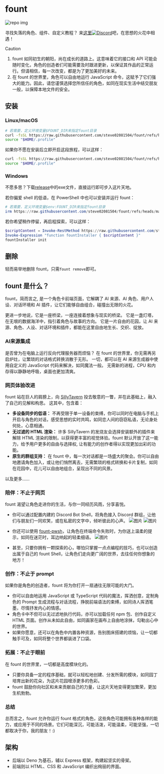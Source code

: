 # fount

![repo img](https://repository-images.githubusercontent.com/862251163/3b57d9ea-ab18-4b70-b11d-f74c764016aa)

寻找失落的角色、组件、自定义教程？
来[这里![Discord](https://img.shields.io/discord/1288934771153440768)](https://discord.gg/GtR9Quzq2v)吧，在思想的火花中相遇！

> [!CAUTION]
>
> 1. fount 如同初生的朝阳，尚在成长的道路上。这意味着它的接口和 API 可能会随时变化，角色的创造者们可能需要及时跟进更新，以保证其作品的正常运行。但请相信，每一次改变，都是为了更加美好的未来。
> 2. 在 fount 的世界里，角色可以自由地运行 JavaScript 命令，这赋予了它们强大的能力。因此，请您谨慎选择您所信任的角色，如同在现实生活中结交朋友一般，以保障本地文件的安全。

## 安装

### Linux/macOS

```bash
# 若需要，定义环境变量$FOUNT_DIR来指定fount目录
curl -fsSL https://raw.githubusercontent.com/steve02081504/fount/refs/heads/master/src/runner/main.sh | bash
source "$HOME/.profile"
```

如果你不愿在安装后立即开启这段旅程，可以这样：

```bash
curl -fsSL https://raw.githubusercontent.com/steve02081504/fount/refs/heads/master/src/runner/main.sh | bash -s init
source "$HOME/.profile"
```

### Windows

不愿多思？下载[release](https://github.com/steve02081504/fount/releases)中的exe文件，直接运行即可步入这片天地。

若你偏爱 shell 的低语，在 PowerShell 中也可以安装并运行 fount：

```powershell
# 若需要，定义环境变量$env:FOUNT_DIR来指定fount目录
irm https://raw.githubusercontent.com/steve02081504/fount/refs/heads/master/src/runner/main.ps1 | iex
```

若你希望稍作停留，再启程探索，可以这样：

```powershell
$scriptContent = Invoke-RestMethod https://raw.githubusercontent.com/steve02081504/fount/refs/heads/master/src/runner/main.ps1
Invoke-Expression "function fountInstaller { $scriptContent }"
fountInstaller init
```

## 删除

轻而易举地删除 fount，只需`fount remove`即可。

## fount 是什么？

fount，简而言之, 是一个角色卡前端页面，它解耦了 AI 来源、AI 角色、用户人设、对话环境和 AI 插件，让它们能够自由组合，碰撞出无限的火花。

更进一步地说，它是一座桥梁，一座连接着想象与现实的桥梁。
它是一盏灯塔，在无垠的数据海洋中，指引着角色与故事的方向。
它是一片自由的花园，让 AI 来源、角色、人设、对话环境和插件，都能在这里自由地生长、交织、绽放。

### AI来源集成

是否曾为在电脑上运行反向代理服务器而烦恼？
在 fount 的世界里，你无需再另启炉灶，让繁琐的对话格式转换消散于无形。
一切，都可以在 AI 来源生成器中使用自定义的 JavaScript 代码来解决，如同魔法一般。
无需新的进程，CPU 和内存得以静静地呼吸，桌面也更加清爽。

### 网页体验改进

fount 站在巨人的肩膀上，向 [SillyTavern](https://github.com/SillyTavern/SillyTavern) 投去敬意的一瞥，并在此基础上，融入了自己的见解和构思。
这其中，包含着：

- **多设备同步的低语：** 不再受限于单一设备的束缚，你可以同时在电脑与手机上开启与角色的对话，感受思想的实时共鸣，如同恋人间的窃窃私语，无论身处何处，心意相通。
- **无过滤的 HTML 渲染：** 许多 SillyTavern 的发烧友会选择安装额外的插件来解除 HTML 渲染的限制，以获得更丰富的视觉体验。fount 默认开放了这一能力，给予用户更多的自由与选择权, 让有能力的创作者得以实现更加出彩的功能。
- **原生的群组支持：** 在 fount 中，每一次对话都是一场盛大的聚会。你可以自由地邀请角色加入，或让他们悄然离去，无需繁琐的格式转换和卡片复制，如同在花园中，花儿可以自由地组合，呈现出不同的风景。

以及更多……

### 陪伴：不止于网页

fount 渴望让角色走进你的生活，与你一同经历风雨，分享喜悦。

- 你可以通过配置内建的 Discord Bot Shell，将角色接入 Discord 群组，让他们与朋友们一同欢笑，或在私密的文字中，倾听彼此的心声。
    ![图片](https://github.com/user-attachments/assets/299255c9-eed3-4deb-b433-41b80930cbdb)
    ![图片](https://github.com/user-attachments/assets/c9841eba-c010-42a3-afe0-336543ec39a0)

- 你还可以使用 [fount-pwsh](https://github.com/steve02081504/fount-pwsh)，让角色在终端命令失败时，为你送上温柔的提示，如同在迷茫时，耳边响起的轻柔细语。
    ![图片](https://github.com/user-attachments/assets/93afee48-93d4-42c7-a5e0-b7f5c93bdee9)

- 甚至，只要你拥有一颗探索的心，哪怕只掌握一点点编程的技巧，也可以创造出属于自己的 fount Shell，让角色们走向更广阔的世界，去往任何你想象的地方！

### 创作：不止于 prompt

如果你是角色的创造者，fount 将为你打开一扇通往无限可能的大门。

- 你可以自由地运用 JavaScript 或 TypeScript 代码的魔法，挥洒创意，定制角色的 Prompt 生成流程与对话流程，挣脱前端语法的束缚，如同诗人挥洒笔墨，尽情抒发内心的情感。
- 角色卡中不但可以无过滤地执行代码，亦可以加载任何 npm 包、创作自定义 HTML 页面。创作从未如此自由，如同画家在画布上自由地涂抹，勾勒出心中的世界。
- 如果你愿意，还可以在角色中内置各种资源，告别图床搭建的烦恼，让一切都触手可及，如同将整个世界都装进了口袋。

### 拓展：不止于眼前

在 fount 的世界里，一切都是高度模块化的。

- 只要你具备一定的程序基础，就可以轻松地创建、分发所需的模块，如同园丁培育出新的花朵，为这片花园增添更多的色彩。
- fount 鼓励你向社区和未来贡献自己的力量，让这片天地变得更加繁荣，更加生机勃勃。

### 总结

总而言之，fount 允许你运行 fount 格式的角色，这些角色可能拥有各种各样的能力，或应用于不同的场景。它们可能深沉，可能活泼，可能温柔，可能坚强，一切都取决于你，我的朋友！:)

## 架构

- 后端以 Deno 为基石，辅以 Express 框架，构建起坚实的骨架。
- 前端则以 HTML、CSS 和 JavaScript 编织出绚丽的界面。
